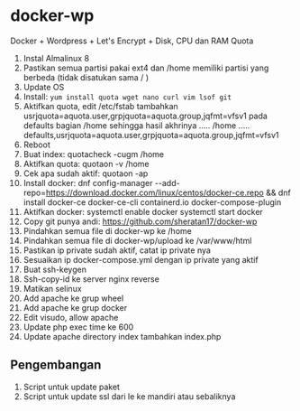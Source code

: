 # docker-wp
Docker + Wordpress + Let's Encrypt + Disk, CPU dan RAM Quota

1. Instal Almalinux 8
2. Pastikan semua partisi pakai ext4 dan /home memiliki partisi yang berbeda (tidak disatukan sama / )
3. Update OS
4. Install: `yum install quota wget nano curl vim lsof git`
5. Aktifkan quota, edit /etc/fstab tambahkan usrjquota=aquota.user,grpjquota=aquota.group,jqfmt=vfsv1 pada defaults bagian /home sehingga hasil akhrinya ….. /home ….. defaults,usrjquota=aquota.user,grpjquota=aquota.group,jqfmt=vfsv1
6. Reboot
7. Buat index: quotacheck -cugm /home
8. Aktifkan quota: quotaon -v /home
9. Cek apa sudah aktif: quotaon -ap
10. Install docker: dnf config-manager --add-repo=https://download.docker.com/linux/centos/docker-ce.repo && dnf install docker-ce docker-ce-cli containerd.io docker-compose-plugin
11. Aktifkan docker: systemctl enable docker systemctl start docker
12. Copy git punya andi: https://github.com/sheratan17/docker-wp
13. Pindahkan semua file di docker-wp ke /home
14. Pindahkan semua file di docker-wp/upload ke /var/www/html
15. Pastikan ip private sudah aktif, catat ip private nya
16. Sesuaikan ip docker-compose.yml dengan ip private yang aktif
17. Buat ssh-keygen
18. Ssh-copy-id ke server nginx reverse
19. Matikan selinux
20. Add apache ke grup wheel
21. Add apache ke grup docker
22. Edit visudo, allow apache
23. Update php exec time ke 600
24. Update apache directory index tambahkan index.php

## Pengembangan
1. Script untuk update paket
2. Script untuk update ssl dari le ke mandiri atau sebaliknya